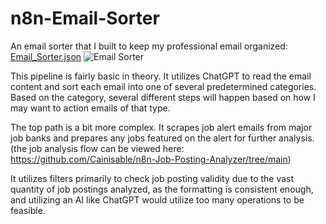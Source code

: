 # n8n-Email-Sorter
An email sorter that I built to keep my professional email organized: [Email_Sorter.json](https://github.com/user-attachments/files/19745537/Email_Sorter.json)
![Email Sorter](https://github.com/user-attachments/assets/17762505-d601-42eb-a5c2-6035cecc6065)

This pipeline is fairly basic in theory. It utilizes ChatGPT to read the email content and sort each email into one of several predetermined categories. Based on the category, several different steps will happen based on how I may want to action emails of that type.

The top path is a bit more complex. It scrapes job alert emails from major job banks and prepares any jobs featured on the alert for further analysis. (the job analysis flow can be viewed here: https://github.com/Cainisable/n8n-Job-Posting-Analyzer/tree/main)

It utilizes filters primarily to check job posting validity due to the vast quantity of job postings analyzed, as the formatting is consistent enough, and utilizing an AI like ChatGPT would utilize too many operations to be feasible. 
